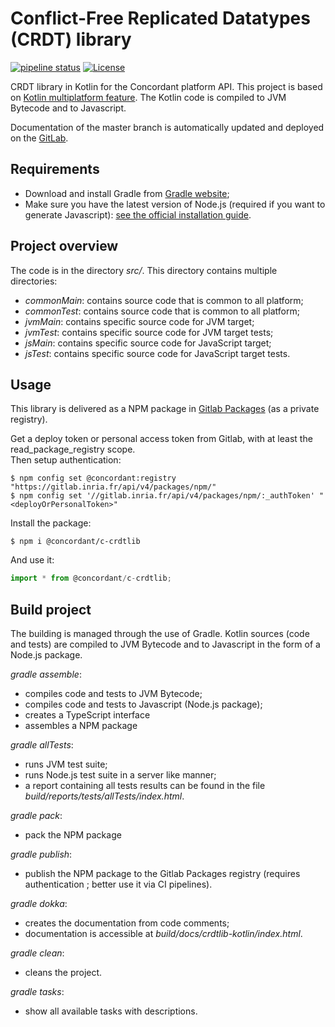 # Conflict-Free Replicated Datatypes (CRDT) library

[![pipeline status](https://gitlab.inria.fr/concordant/software/crdtlib-kotlin/badges/master/pipeline.svg)](https://gitlab.inria.fr/concordant/software/crdtlib-kotlin/commits/master)
[![License](https://img.shields.io/badge/license-MIT-green)](https://opensource.org/licenses/MIT)

CRDT library in Kotlin for the Concordant platform API. This project is based on [Kotlin
multiplatform feature](https://kotlinlang.org/docs/reference/multiplatform.html). The Kotlin code is
compiled to JVM Bytecode and to Javascript.

Documentation of the master branch is automatically updated and deployed on the [GitLab](https://concordant.gitlabpages.inria.fr/software/c-crdtlib/c-crdtlib).

## Requirements

- Download and install Gradle from [Gradle website](https://gradle.org/install/);
- Make sure you have the latest version of Node.js (required if you want to generate Javascript):
  [see the official installation guide](https://nodejs.org/en/download/).

## Project overview

The code is in the directory *src/*. This directory contains multiple directories:

- *commonMain*: contains source code that is common to all platform;
- *commonTest*: contains source code that is common to all platform;
- *jvmMain*: contains specific source code for JVM target;
- *jvmTest*: contains specific source code for JVM target tests;
- *jsMain*: contains specific source code for JavaScript target;
- *jsTest*: contains specific source code for JavaScript target tests.

## Usage

This library is delivered as a NPM package in [Gitlab Packages](
https://gitlab.inria.fr/concordant/software/c-crdtlib/-/packages)
(as a private registry).

Get a deploy token or personal access token from Gitlab,
with at least the read_package_registry scope.  
Then setup authentication:
``` shell
$ npm config set @concordant:registry "https://gitlab.inria.fr/api/v4/packages/npm/"
$ npm config set '//gitlab.inria.fr/api/v4/packages/npm/:_authToken' "<deployOrPersonalToken>"
```

Install the package:
``` shell
$ npm i @concordant/c-crdtlib
```

And use it:
``` typescript
import * from @concordant/c-crdtlib;
```

## Build project

The building is managed through the use of Gradle. Kotlin sources (code and tests) are compiled to
JVM Bytecode and to Javascript in the form of a Node.js package.

*gradle assemble*:
- compiles code and tests to JVM Bytecode;
- compiles code and tests to Javascript (Node.js package);
- creates a TypeScript interface
- assembles a NPM package

*gradle allTests*:
- runs JVM test suite;
- runs Node.js test suite in a server like manner;
- a report containing all tests results can be found in the file
  *build/reports/tests/allTests/index.html*.

*gradle pack*:
- pack the NPM package

*gradle publish*:
- publish the NPM package to the Gitlab Packages registry
  (requires authentication ; better use it via CI pipelines).

*gradle dokka*:
- creates the documentation from code comments;
- documentation is accessible at *build/docs/crdtlib-kotlin/index.html*.

*gradle clean*:
- cleans the project.

*gradle tasks*:
- show all available tasks with descriptions.
